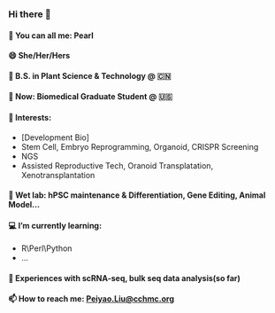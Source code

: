 ### Hi there 👋
#### 🎤 You can all me: Pearl
#### 😄 She/Her/Hers
#### 🌱 B.S. in Plant Science & Technology @ 🇨🇳
#### 🧫 Now: Biomedical Graduate Student @ 🇺🇸
#### 🌟 Interests: 
  - [Development Bio]
  - Stem Cell, Embryo Reprogramming, Organoid, CRISPR Screening
  - NGS
  - Assisted Reproductive Tech, Oranoid Transplatation, Xenotransplantation
#### 🥼 Wet lab: hPSC maintenance & Differentiation, Gene Editing, Animal Model...
#### 💻 I’m currently learning:
  - R\Perl\Python
  - ...
#### 🧬 Experiences with scRNA-seq, bulk seq data analysis(so far)
#### 📫 How to reach me: Peiyao.Liu@cchmc.org




<!--
**Pearl520/Pearl520** is a ✨ _special_ ✨ repository because its `README.md` (this file) appears on your GitHub profile.

Here are some ideas to get you started:

- 🔭 I’m currently working on ...
- 🌱 I’m currently learning ...
- 👯 I’m looking to collaborate on ...
- 🤔 I’m looking for help with ...
- 💬 Ask me about ...
- 📫 How to reach me: ...
- 😄 Pronouns: ...
- ⚡ Fun fact: ...
-->
